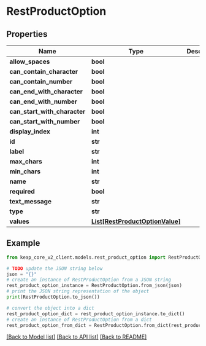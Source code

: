 # RestProductOption


## Properties

Name | Type | Description | Notes
------------ | ------------- | ------------- | -------------
**allow_spaces** | **bool** |  | [optional] 
**can_contain_character** | **bool** |  | [optional] 
**can_contain_number** | **bool** |  | [optional] 
**can_end_with_character** | **bool** |  | [optional] 
**can_end_with_number** | **bool** |  | [optional] 
**can_start_with_character** | **bool** |  | [optional] 
**can_start_with_number** | **bool** |  | [optional] 
**display_index** | **int** |  | [optional] 
**id** | **str** |  | [optional] 
**label** | **str** |  | [optional] 
**max_chars** | **int** |  | [optional] 
**min_chars** | **int** |  | [optional] 
**name** | **str** |  | [optional] 
**required** | **bool** |  | [optional] 
**text_message** | **str** |  | [optional] 
**type** | **str** |  | [optional] 
**values** | [**List[RestProductOptionValue]**](RestProductOptionValue.md) |  | [optional] 

## Example

```python
from keap_core_v2_client.models.rest_product_option import RestProductOption

# TODO update the JSON string below
json = "{}"
# create an instance of RestProductOption from a JSON string
rest_product_option_instance = RestProductOption.from_json(json)
# print the JSON string representation of the object
print(RestProductOption.to_json())

# convert the object into a dict
rest_product_option_dict = rest_product_option_instance.to_dict()
# create an instance of RestProductOption from a dict
rest_product_option_from_dict = RestProductOption.from_dict(rest_product_option_dict)
```
[[Back to Model list]](../README.md#documentation-for-models) [[Back to API list]](../README.md#documentation-for-api-endpoints) [[Back to README]](../README.md)


